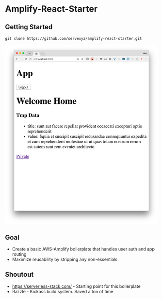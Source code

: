 # Amplify-React-Starter

## Getting Started

```
git clone https://github.com/servexyz/amplify-react-starter.git
```

![home.png](docs/home.png)

## Goal

* Create a basic AWS-Amplify boilerplate that handles user auth and app routing
* Maximize reusability by stripping any non-essentials

## Shoutout

* https://serverless-stack.com/ - Starting point for this boilerplate
* Razzle - Kickass build system. Saved a ton of time
